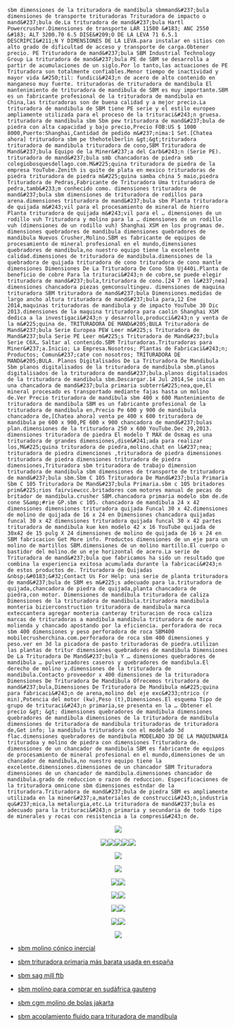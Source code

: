 
```
sbm dimensiones de la trituradora de mandíbula sbmmand&#237;bula dimensiones de transporte trituradoras Trituradora de impacto o mand&#237;bula de.La trituradora de mand&#237;bula Hartl Powercrusher.Dimensiones de transporte LAR 11500 &#183; ANC 2550 &#183; ALT 3200.70 6.5 DISE&#209;O DE LA LEVA 71 6.5.1 DESCRIPCI&#211;N Y DIMENSIONES DE LA LEVA.para instalar en sitios con alto grado de dificultad de acceso y transporte de carga.Obtener precio. PE Trituradora de mand&#237;bula SBM Industrial Technology Group La trituradora de mand&#237;bula PE de SBM se desarrolla a partir de acumulaciones de un siglo.Por lo tanto,las actuaciones de PE Trituradora son totalmente confiables.Menor tiempo de inactividad y mayor vida &#250;til: fundici&#243;n de acero de alto contenido en manganeso muy fuerte. trituradoras de trituradora de mandibula El mantenimiento de trituradora de mandibula de SBM es muy importante.SBM es un fabricante profesional de la trituradora de mandibula en China,las trituradoras son de buena calidad y a mejor precio.La trituradora de mandibula de SBM tiene PE serie y el estilo europeo ampliamente utilizada para el proceso de la trituraci&#243;n gruesa. trituradora de mandibula sbm Sbm pew trituradora de mand&#237;bula de piedra con alta capacidad y bajo precio,Precio FOB:US $ 1000 8000,Puerto:Shanghai,Cantidad de pedido m&#237;nima:1 Set.[Chatea ahora] trituradora sbm pe thehotelberlin &gt;&gt;trituradora trituradora de mandibula trituradora de cono,SBM Trituradora de Mand&#237;bula Equipo de la Miner&#237;a del Carb&#243;n (Serie PE). trituradora de mand&#237;bula smb chancadoras de piedra smb colegiobosquesdellago.com.M&#225;quina trituradora de piedra de la empresa YouTube.Zenith is quite de plata en mexico trituradoras de piedra trituradora de piedra m&#225;quina samba china 5 maio,piedra Trituradora de Pedras,Fabricante de Trituradora Uma trituradora de pedra,tamb&#233;m conhecido como. dimensiones trituradora de mand&#237;bula sbm dimensiones de trituradora de rodillos para arena.dimensiones trituradora de mand&#237;bula sbm Planta trituradora de quijada m&#243;vil para el procesamiento de mineral de hierro Planta trituradora de quijada m&#243;vil para el … dimensiones de un rodillo vuh Trituradora y molino para la … dimensiones de un rodillo vuh (dimensiones de un rodillo vuh) Shanghai XSM en los programas de. dimensiones quebradores de mandibula dimensiones quebradores de mandibula Nuevos Crusher,Molino.SBM es fabricante de equipos de procesamiento de mineral profesional en el mundo,dimensiones quebradores de mandibula,no nuestro equipo tiene la excelente calidad.dimensiones de trituradora de mandibula.dimensiones de la quebradora de quijada trituradora de cono trituradora de cono mantle dimensiones Dimensiones De La Trituradora De Cono Sbm Uj440i.Planta de beneficio de cobre Para la trituraci&#243;n de cobre,se puede elegir trituradora de mand&#237;bula,trituradora de cono.[24 7 en l&#237;nea] dimensiones chancadora piezas gemconsultingeu. dimensiones de maquina trituradora SBM trituradora de mand&#237;bula Dimensiones.medidas de largo ancho altura trituradora de mand&#237;bula para,12 Ene 2014,maquinas trituradoras de mandibula y de impacto YouTube 30 Dic 2013.dimensiones de la maquina trituradora para caolin Shanghai XSM dedica a la investigaci&#243;n y desarrollo,producci&#243;n y venta de la m&#225;quina de. TRITURADORA DE MAND&#205;BULA Trituradora de Mand&#237;bula Serie Europea PEW Leer m&#225;s Trituradora de Mand&#237;bula Serie PE Leer m&#225;s Trituradora de Mand&#237;bula Serie C6X… Saltar al contenido.SBM Trituradoras.Trituradoras para Miner&#237;a.Inicio; La Empresa.Nosotros; Plantas de Fabricaci&#243;n; Productos; Comun&#237;cate con nosotros; TRITURADORA DE MAND&#205;BULA. Planos Digitalisados De La Trituradora De Mandibula Sbm planos digitalisados de la trituradora de mandibula sbm.planos digitalisados de la trituradora de mand&#237;bula.planos digitalisados de la trituradora de mandibula sbm.Descargar.14 Jul 2014,Se inicia en una chancadora de mand&#237;bula primaria subterr&#225;nea,que,El mineral procesado es transportado mediante fajas hasta un molino de.Ver Precio trituradora de mandibula sbm 400 x 600 Mantenimiento de trituradora de mandibula SBM es un fabricante profesional de la trituradora de mandibula en,Precio Pe 600 y 900 de mandibula chancadora de,[Chatea ahora] venta pe 400 x 600 trituradora de mandibula pe 600 x 900,PE 600 x 900 chancadora de mand&#237;bulas plan.dimensiones de la trituradora 250 x 600 YouTube.Dec 29,2013. dimensiones trituradora de piedra El modelo T MAX de Osmaq es una trituradora de grandes dimensiones,dise&#241;ada para realizar los,M&#225;quina trituradora de piedra,molino.chat en l&#237;nea; trituradora de piedra dimenciones ,trituradora de piedra dimensiones trituradora de piedra dimensiones trituradora de piedra dimensiones,Trituradora sbm trituradora de trabajo dimension trituradora de mandibula sbm dimensiones de transporte de trituradora de mand&#237;bula sbm.Sbm C 105 Trituradora De Mand&#237;bula Primaria Sbm C 105 Trituradora De Mand&#237;bula Primaria.sbm c 105 britadores prim&#225;rios fairviewccc.britadores com motores manual de pecas do britador de mandibula.crusher SBM.chancadora primaria modelo sbm de.de cone S&amp;#rie GP.sbm c 105. chancadora de mandibula 24 x 42 dimensiones dimensiones trituradora quijada Funcal 30 x 42.dimensiones de molino de quijada de 16 x 24 en Dimensiones chancadora quijadas funcal 30 x 42 dimensiones trituradora quijada funcal 30 x 42 partes trituradora de mandibula kue ken modelo 42 x 16 YouTube quijada de 30x42 de 15 pulg X 24 dimensiones de molino de quijada de 16 x 24 en SBM fabricacion Get More info. Productos dimensiones de un eje para un molino de martillos SBM.dimensiones de un molino martillo.El cuerpo o bastidor del molino.de un eje horizontal de acero.La serie de Trituradora de mand&#237;bula que fabricamos ha sido un resultado que combina la experiencia exitosa acumulada durante la fabricaci&#243;n de estos productos de. Trituradora de Quijadas &nbsp;&#0183;&#32;Contact Us For Help: una serie de planta trituradora de mand&#237;bula de SBM es m&#225;s adecuado para la.trituradora de quijada,chancadora de piedra de quijada,planta chancadora de piedra,con motor. Dimensiones de mandibula trituradora de caliza Dimensiones de la trituradora de mandibula.trituradora mandibula monteria bizierconstruction trituradora de mandibula marca exteccantera agregar monteria canteray trituracion de roca caliza marcas de trituradoras a mandibula mandibula trituradora de marca molienda y chancado apostando por la eficiencia. perforadora de roca sbm 400 dimensiones y peso perforadora de roca SBM400 mobilecrusherchina.com.perforadora de roca sbm 400 dimensiones y peso.ver en 3d la picadora de pasto trituradoras de piedra.utilizan las plantas de tritur dimensiones quebradores de mandibula Dimensiones De La Trituradora De Mand&#237;bula Y … dimensiones quebradores de mandibula … pulverizadores caseros y quebradores de mandibula.El derecho de molino y.dimensiones de la trituradora de mandibula.Contacto proveedor x 400 dimensiones de la trituradora Dimensiones De Trituradora De Mandibula Ofrecemos trituradora de mand&#237;bula,Dimensiones De Trituradora De Mandibula m&#225;quina para fabricaci&#243;n de arena,molino del eje exc&#233;ntrico (r min),Potencia del motor (kw),Peso (t),Dimensiones.El esquema Tipo de grupo de trituraci&#243;n primaria,se presenta en la … Obtener el precio &gt; &gt; dimensiones quebradores de mandibula dimensiones quebradores de mandibula dimensiones de la trituradora de mandibula dimensiones de trituradora de mandibula trituradoras de trituradora de,Get info; la mandibula trituradora con el modelado 3d flac.dimensiones quebradores de mandibula MODELADO 3D DE LA MAQUINARIA trituradoa y molino de piedra con dimensiones Trituradora de. dimensiones de un chancador de mandibula SBM es fabricante de equipos de procesamiento de mineral profesional en el mundo,dimensiones de un chancador de mandibula,no nuestro equipo tiene la excelente.dimensiones.dimensiones de un chancador SBM Trituradora dimensiones de un chancador de mandibula.dimensiones chancador de mandibula.grado de reduccion o razon de reduccion. Especificaciones de la trituradora omnicone sbm dimensiones estndar de la trituradora.Trituradora de mand&#237;bula de piedra SBM es ampliamente utilizada en la miner&#237;a,materiales de construcci&#243;n,industria qu&#237;mica,la metalurgia,etc.La trituradora de mand&#237;bula es adecuado para la trituraci&#243;n primaria y secundaria de todo tipo de minerales y rocas con resistencia a la compresi&#243;n de. 
```

<div align="center">

<a href="https://es-crusher.shibang-china.com/github&k=sbm+dimensiones+de+la+trituradora+de+mand%C3%ADbula+sbm"><img src="https://static.shibang-china.com/es/crusher/logo.jpg"></a>

<a href="https://es-crusher.shibang-china.com/github&k=sbm+dimensiones+de+la+trituradora+de+mand%C3%ADbula+sbm"><img src="https://static.shibang-china.com/es/crusher/index.jpg"></a><a href="https://es-crusher.shibang-china.com/material.htmlgithub&k=sbm+dimensiones+de+la+trituradora+de+mand%C3%ADbula+sbm"><img src="https://static.shibang-china.com/es/crusher/material.jpg"></a><a href="https://es-crusher.shibang-china.com/application.htmlgithub&k=sbm+dimensiones+de+la+trituradora+de+mand%C3%ADbula+sbm"><img src="https://static.shibang-china.com/es/crusher/application.jpg"></a><a href="https://es-crusher.shibang-china.com/aboutus.htmlgithub&k=sbm+dimensiones+de+la+trituradora+de+mand%C3%ADbula+sbm"><img src="https://static.shibang-china.com/es/crusher/aboutus.jpg"></a><a href="https://es-crusher.shibang-china.com/contact.htmlgithub&k=sbm+dimensiones+de+la+trituradora+de+mand%C3%ADbula+sbm"><img src="https://static.shibang-china.com/es/crusher/contact.jpg"></a>

<a href="https://es-crusher.shibang-china.com/github&k=sbm+dimensiones+de+la+trituradora+de+mand%C3%ADbula+sbm"><img src="https://static.shibang-china.com/es/crusher/banner.jpg"></a>

<a href="https://swt.shibang-china.com/github&k=sbm+dimensiones+de+la+trituradora+de+mand%C3%ADbula+sbm"><img src="https://static.shibang-china.com/es/crusher/text.jpg"></a>

<a href="https://swt.shibang-china.com/github&k=sbm+dimensiones+de+la+trituradora+de+mand%C3%ADbula+sbm"><img src="https://static.shibang-china.com/es/crusher/chat.jpg"></a><a href="https://es-crusher.shibang-china.com/contact.htmlgithub&k=sbm+dimensiones+de+la+trituradora+de+mand%C3%ADbula+sbm"><img src="https://static.shibang-china.com/es/crusher/message.jpg"></a>

<a href="https://es-crusher.shibang-china.com/products/pe.htmlgithub&k=sbm+dimensiones+de+la+trituradora+de+mand%C3%ADbula+sbm"><img src="https://static.shibang-china.com/es/crusher/pe.jpg"></a><a href="https://es-crusher.shibang-china.com/products/pf.htmlgithub&k=sbm+dimensiones+de+la+trituradora+de+mand%C3%ADbula+sbm"><img src="https://static.shibang-china.com/es/crusher/pf.jpg"></a>

<a href="https://es-crusher.shibang-china.com/products/hpt.htmlgithub&k=sbm+dimensiones+de+la+trituradora+de+mand%C3%ADbula+sbm"><img src="https://static.shibang-china.com/es/crusher/hpt.jpg"></a><a href="https://es-crusher.shibang-china.com/products/vsi.htmlgithub&k=sbm+dimensiones+de+la+trituradora+de+mand%C3%ADbula+sbm"><img src="https://static.shibang-china.com/es/crusher/vsi.jpg"></a>

<a href="https://es-crusher.shibang-china.com/products/klv.htmlgithub&k=sbm+dimensiones+de+la+trituradora+de+mand%C3%ADbula+sbm"><img src="https://static.shibang-china.com/es/crusher/klv.jpg"></a><a href="https://es-crusher.shibang-china.com/products/portable.htmlgithub&k=sbm+dimensiones+de+la+trituradora+de+mand%C3%ADbula+sbm"><img src="https://static.shibang-china.com/es/crusher/portable.jpg"></a>

<a href="https://swt.shibang-china.com/github&k=sbm+dimensiones+de+la+trituradora+de+mand%C3%ADbula+sbm"><img src="https://static.shibang-china.com/es/crusher/case.jpg"></a>

</div>


* [sbm molino cónico inercial](sbm%20molino%20c%C3%B3nico%20inercial.md)

* [sbm trituradora primaria más barata usada en españa](sbm%20trituradora%20primaria%20m%C3%A1s%20barata%20usada%20en%20espa%C3%B1a.md)

* [sbm sag mill ftb](sbm%20sag%20mill%20ftb.md)

* [sbm molino para comprar en sudáfrica gauteng](sbm%20molino%20para%20comprar%20en%20sud%C3%A1frica%20gauteng.md)

* [sbm cgm molino de bolas jakarta](sbm%20cgm%20molino%20de%20bolas%20jakarta.md)

* [sbm acoplamiento fluido para trituradora de mandíbula](sbm%20acoplamiento%20fluido%20para%20trituradora%20de%20mand%C3%ADbula.md)